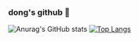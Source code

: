 ### dong's github 👋

<!--
**dongh810/dongh810** is a ✨ _special_ ✨ repository because its `README.md` (this file) appears on your GitHub profile.

Here are some ideas to get you started:
### 🌱 I’m currently learning java,spring

- 🔭 I’m currently working on ...
- 🌱 I’m currently learning ...
- 👯 I’m looking to collaborate on ...
- 🤔 I’m looking for help with ...
- 💬 Ask me about ...
- 📫 How to reach me: ...
- 😄 Pronouns: ...
- ⚡ Fun fact: ...
-->
![Anurag's GitHub stats](https://github-readme-stats.vercel.app/api?username=dongh810&show_icons=true&theme=synthwave)
[![Top Langs](https://github-readme-stats.vercel.app/api/top-langs/?username=dongh810&layout=compact)](https://github.com/anuraghazra/github-readme-stats)




